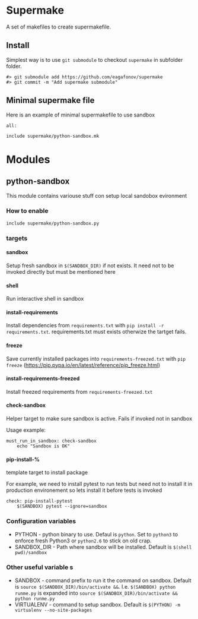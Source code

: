 Supermake
=========

A set of makefiles to create supermakefile.

Install
-------

Simplest way is to use `git submodule` to checkout `supermake` in subfolder folder.

    #> git submodule add https://github.com/eagafonov/supermake
    #> git commit -m "Add supermake submodule"

Minimal supermake file
----------------------

Here is an example of minimal supermakefile to use sandbox

    all:

    include supermake/python-sandbox.mk

Modules
=======

python-sandbox
--------------

This module contains variouse stuff con setup local sandobox evironment

### How to enable

	include supermake/python-sandbox.py

### targets

#### sandbox

Setup fresh sandbox in `$(SANDBOX_DIR)` if not exists. It need not to be invoked directly but must be mentioned here

#### shell

Run interactive shell in sandbox

#### install-requirements

Install dependencies from `requirements.txt` with `pip install -r requirements.txt`. 
requirements.txt must exists otherwize the tartget fails.

#### freeze

Save currently installed packages into `requirements-freezed.txt` with `pip freeze` (https://pip.pypa.io/en/latest/reference/pip_freeze.html)

#### install-requirements-freezed

Install freezed requirements from `requirements-freezed.txt`

#### check-sandbox

Helper target to make sure sandbox is active.
Fails if invoked not in sandbox

Usage example:

	must_run_in_sandbox: check-sandbox
		echo "Sandbox is OK"

#### pip-install-%

template target to install package

For example, we need to install pytest to run tests but need not to install it in production environement so 
lets install it before tests is invoked 

	check: pip-install-pytest
		$(SANDBOX) pytest --ignore=sandbox

### Configuration variables

* PYTHON - python binary to use. Defaul is `python`. Set to `python3` to enforce fresh  Python3 or `python2.6` to stick on old crap.
* SANDBOX_DIR - Path where sandbox will be installed. Default is `$(shell pwd)/sandbox`

### Other useful variable s
* SANDBOX - command prefix to run it the command on sandbox. Default is `source $(SANDBOX_DIR)/bin/activate &&`. 
            I.e. `$(SANDBOX) python runme.py` is expanded into `source $(SANDBOX_DIR)/bin/activate && python runme.py`
* VIRTUALENV - command to setup sandbox. Default is `$(PYTHON) -m virtualenv --no-site-packages`




